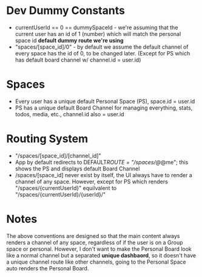 # Dev Dummy Constants

- currentUserId == 0 == dummySpaceId - we're assuming that the current user has an id of 1 (number) which will match the personal space id **default dummy route we're using**
- "spaces/[space_id]/0" - by default we assume the default channel of every space has the id of 0, to be changed later. (Except for PS which has default board channel w/ channel.id = user.id)

# Spaces

- Every user has a unique default Personal Space (PS), space.id = user.id
- PS has a unique default Board Channel for managing everything, stats, todos, media, etc., channel.id also = user.id

# Routing System

- "/spaces/[space_id]/[channel_id]"
- App by default redirects to DEFAULT*ROUTE = "/spaces/@*@me"; this shows the PS and displays default Board Channel
- /spaces/[space_id] never exist by itself, the UI always have to render a channel of any space. However, except for PS which renders "/spaces/{currentUserId}" equilvalent to "/spaces/{currentUserId}/{userId}/"

# Notes

The above conventions are designed so that the main content always renders a channel of any space, regardless of if the user is on a Group space or personal. However, I don't want to make the Personal Board look like a normal channel but a separated **unique dashbaord**, so it doesn't have a unique channel route like other channels, going to the Personal Space auto renders the Personal Board.
